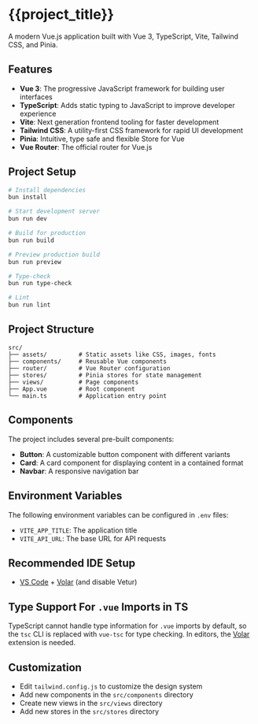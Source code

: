 # {{project_title}}

A modern Vue.js application built with Vue 3, TypeScript, Vite, Tailwind CSS, and Pinia.

## Features

- **Vue 3**: The progressive JavaScript framework for building user interfaces
- **TypeScript**: Adds static typing to JavaScript to improve developer experience
- **Vite**: Next generation frontend tooling for faster development
- **Tailwind CSS**: A utility-first CSS framework for rapid UI development
- **Pinia**: Intuitive, type safe and flexible Store for Vue
- **Vue Router**: The official router for Vue.js

## Project Setup

```sh
# Install dependencies
bun install

# Start development server
bun run dev

# Build for production
bun run build

# Preview production build
bun run preview

# Type-check
bun run type-check

# Lint
bun run lint
```

## Project Structure

```
src/
├── assets/         # Static assets like CSS, images, fonts
├── components/     # Reusable Vue components
├── router/         # Vue Router configuration
├── stores/         # Pinia stores for state management
├── views/          # Page components
├── App.vue         # Root component
└── main.ts         # Application entry point
```

## Components

The project includes several pre-built components:

- **Button**: A customizable button component with different variants
- **Card**: A card component for displaying content in a contained format
- **Navbar**: A responsive navigation bar

## Environment Variables

The following environment variables can be configured in `.env` files:

- `VITE_APP_TITLE`: The application title
- `VITE_API_URL`: The base URL for API requests

## Recommended IDE Setup

- [VS Code](https://code.visualstudio.com/) + [Volar](https://marketplace.visualstudio.com/items?itemName=Vue.volar) (and disable Vetur)

## Type Support For `.vue` Imports in TS

TypeScript cannot handle type information for `.vue` imports by default, so the `tsc` CLI is replaced with `vue-tsc` for type checking. In editors, the [Volar](https://marketplace.visualstudio.com/items?itemName=Vue.volar) extension is needed.

## Customization

- Edit `tailwind.config.js` to customize the design system
- Add new components in the `src/components` directory
- Create new views in the `src/views` directory
- Add new stores in the `src/stores` directory
